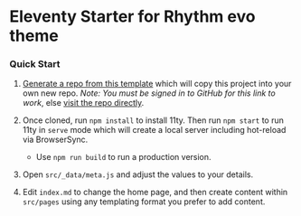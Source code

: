 # Eleventy Starter for Rhythm evo theme

### Quick Start

1. [Generate a repo from this template](https://github.com/tinmonkay/rhythm-evo-starter/generate) which will copy this project into your own new repo. _Note: You must be signed in to GitHub for this link to work_, else [visit the repo directly](https://github.com/tinmonkay/rhythm-evo-starter/generate).

1. Once cloned, run `npm install` to install 11ty. Then run `npm start` to run 11ty in `serve` mode which will create a local server including hot-reload via BrowserSync.

   - Use `npm run build` to run a production version.

1. Open `src/_data/meta.js` and adjust the values to your details.

1. Edit `index.md` to change the home page, and then create content within `src/pages` using any templating format you prefer to add content.
